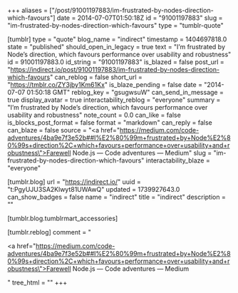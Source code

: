 +++
aliases = ["/post/91001197883/im-frustrated-by-nodes-direction-which-favours"]
date = 2014-07-07T01:50:18Z
id = "91001197883"
slug = "im-frustrated-by-nodes-direction-which-favours"
type = "tumblr-quote"

[tumblr]
type = "quote"
blog_name = "indirect"
timestamp = 1404697818.0
state = "published"
should_open_in_legacy = true
text = "I’m frustrated by Node’s direction, which favours performance over usability and robustness"
id = 91001197883.0
id_string = "91001197883"
is_blazed = false
post_url = "https://indirect.io/post/91001197883/im-frustrated-by-nodes-direction-which-favours"
can_reblog = false
short_url = "https://tmblr.co/ZY3jby1Km61Kx"
is_blaze_pending = false
date = "2014-07-07 01:50:18 GMT"
reblog_key = "gsugwsuW"
can_send_in_message = true
display_avatar = true
interactability_reblog = "everyone"
summary = "I’m frustrated by Node’s direction, which favours performance over usability and robustness"
note_count = 0.0
can_like = false
is_blocks_post_format = false
format = "markdown"
can_reply = false
can_blaze = false
source = "<a href=\"https://medium.com/code-adventures/4ba9e7f3e52b##I%E2%80%99m+frustrated+by+Node%E2%80%99s+direction%2C+which+favours+performance+over+usability+and+robustness\">Farewell Node.js — Code adventures — Medium</a>"
slug = "im-frustrated-by-nodes-direction-which-favours"
interactability_blaze = "everyone"

[tumblr.blog]
url = "https://indirect.io/"
uuid = "t:PgyUJU3SA2Klwyt81UWAwQ"
updated = 1739927643.0
can_show_badges = false
name = "indirect"
title = "indirect"
description = ""

[tumblr.blog.tumblrmart_accessories]

[tumblr.reblog]
comment = "<p><a href=\"https://medium.com/code-adventures/4ba9e7f3e52b##I%E2%80%99m+frustrated+by+Node%E2%80%99s+direction%2C+which+favours+performance+over+usability+and+robustness\">Farewell Node.js — Code adventures — Medium</a></p>"
tree_html = ""
+++
